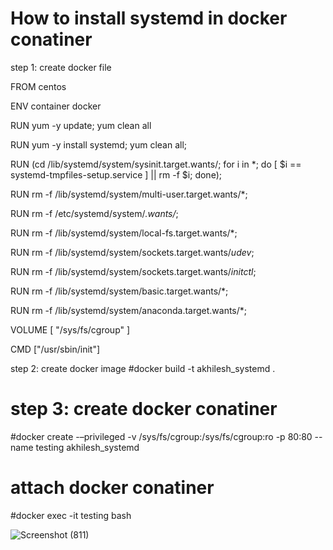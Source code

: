 
# How to install systemd in docker conatiner


step 1: create docker file

FROM centos

ENV container docker

RUN yum -y update; yum clean all

RUN yum -y install systemd; yum clean all;

RUN (cd /lib/systemd/system/sysinit.target.wants/; for i in *; do [ $i == systemd-tmpfiles-setup.service ] || rm -f $i; done);

RUN rm -f /lib/systemd/system/multi-user.target.wants/*;

RUN rm -f /etc/systemd/system/*.wants/*;

RUN rm -f /lib/systemd/system/local-fs.target.wants/*;

RUN rm -f /lib/systemd/system/sockets.target.wants/*udev*;

RUN rm -f /lib/systemd/system/sockets.target.wants/*initctl*;

RUN rm -f /lib/systemd/system/basic.target.wants/*;

RUN rm -f /lib/systemd/system/anaconda.target.wants/*;

VOLUME [ "/sys/fs/cgroup" ]

CMD ["/usr/sbin/init"]

step 2: create docker image
#docker build -t akhilesh_systemd .

# step 3: create docker conatiner 

#docker create -–privileged  -v /sys/fs/cgroup:/sys/fs/cgroup:ro -p 80:80 --name testing  akhilesh_systemd

# attach docker conatiner

#docker exec -it testing bash 



![Screenshot (811)](https://user-images.githubusercontent.com/64592542/145702578-acb1f5d9-c198-4ee6-938b-d7bbe679db1b.png)

